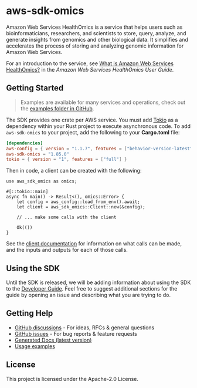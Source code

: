 # aws-sdk-omics

Amazon Web Services HealthOmics is a service that helps users such as bioinformaticians, researchers, and scientists to store, query, analyze, and generate insights from genomics and other biological data. It simplifies and accelerates the process of storing and analyzing genomic information for Amazon Web Services.

For an introduction to the service, see [What is Amazon Web Services HealthOmics?](https://docs.aws.amazon.com/omics/latest/dev/what-is-healthomics.html) in the _Amazon Web Services HealthOmics User Guide_.

## Getting Started

> Examples are available for many services and operations, check out the
> [examples folder in GitHub](https://github.com/awslabs/aws-sdk-rust/tree/main/examples).

The SDK provides one crate per AWS service. You must add [Tokio](https://crates.io/crates/tokio)
as a dependency within your Rust project to execute asynchronous code. To add `aws-sdk-omics` to
your project, add the following to your **Cargo.toml** file:

```toml
[dependencies]
aws-config = { version = "1.1.7", features = ["behavior-version-latest"] }
aws-sdk-omics = "1.85.0"
tokio = { version = "1", features = ["full"] }
```

Then in code, a client can be created with the following:

```rust,no_run
use aws_sdk_omics as omics;

#[::tokio::main]
async fn main() -> Result<(), omics::Error> {
    let config = aws_config::load_from_env().await;
    let client = aws_sdk_omics::Client::new(&config);

    // ... make some calls with the client

    Ok(())
}
```

See the [client documentation](https://docs.rs/aws-sdk-omics/latest/aws_sdk_omics/client/struct.Client.html)
for information on what calls can be made, and the inputs and outputs for each of those calls.

## Using the SDK

Until the SDK is released, we will be adding information about using the SDK to the
[Developer Guide](https://docs.aws.amazon.com/sdk-for-rust/latest/dg/welcome.html). Feel free to suggest
additional sections for the guide by opening an issue and describing what you are trying to do.

## Getting Help

* [GitHub discussions](https://github.com/awslabs/aws-sdk-rust/discussions) - For ideas, RFCs & general questions
* [GitHub issues](https://github.com/awslabs/aws-sdk-rust/issues/new/choose) - For bug reports & feature requests
* [Generated Docs (latest version)](https://awslabs.github.io/aws-sdk-rust/)
* [Usage examples](https://github.com/awslabs/aws-sdk-rust/tree/main/examples)

## License

This project is licensed under the Apache-2.0 License.

